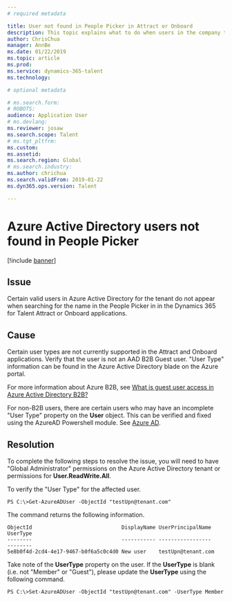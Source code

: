 ```yaml
---
# required metadata

title: User not found in People Picker in Attract or Onboard
description: This topic explains what to do when users in the company tenant aren't showing up in the People Picker in the Dynamics 365 for Talent Attract or Onboard applications.
author: ChrisChua
manager: AnnBe
ms.date: 01/22/2019
ms.topic: article
ms.prod: 
ms.service: dynamics-365-talent
ms.technology: 

# optional metadata

# ms.search.form: 
# ROBOTS: 
audience: Application User
# ms.devlang: 
ms.reviewer: josaw
ms.search.scope: Talent
# ms.tgt_pltfrm: 
ms.custom: 
ms.assetid: 
ms.search.region: Global
# ms.search.industry: 
ms.author: chrichua
ms.search.validFrom: 2019-01-22
ms.dyn365.ops.version: Talent

---
```


# Azure Active Directory users not found in People Picker

[!include [banner](includes/banner.md)]

## Issue

Certain valid users in Azure Active Directory for the tenant do not appear when searching for the name in the People Picker in in the Dynamics 365 for Talent Attract or Onboard applications.

## Cause

Certain user types are not currently supported in the Attract and Onboard applications. Verify that the user is not an AAD B2B Guest user. "User Type" information can be found in the Azure Active Directory blade on the Azure portal.

For more information about Azure B2B, see [What is guest user access in Azure Active Directory B2B?](https://docs.microsoft.com/en-us/azure/active-directory/b2b/what-is-b2b)

For non-B2B users, there are certain users who may have an incomplete "User Type" property on the **User** object. This can be verified and fixed using the AzureAD Powershell module. See [Azure AD](https://docs.microsoft.com/en-us/powershell/module/azuread/?view=azureadps-2.0).

## Resolution

To complete the following steps to resolve the issue, you will need to have "Global Administrator" permissions on the Azure Active Directory tenant or permissions for **User.ReadWrite.All**.

To verify the "User Type" for the affected user.

```
PS C:\>Get-AzureADUser -ObjectId "testUpn@tenant.com"
```
The command returns the following information.
```
ObjectId                             DisplayName UserPrincipalName      UserType
--------                             ----------- -----------------      --------
5e8b0f4d-2cd4-4e17-9467-b0f6a5c0c4d0 New user    testUpn@tenant.com     
```
Take note of the **UserType** property on the user. If the **UserType** is blank (i.e. not "Member" or "Guest"), please update the **UserType** using the following command.

```
PS C:\>Set-AzureADUser -ObjectId "testUpn@tenant.com" -UserType Member
```

